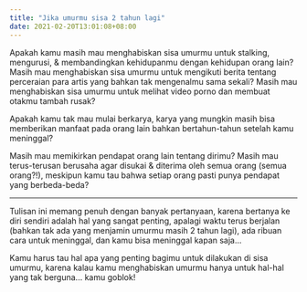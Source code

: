 ```yaml
---
title: "Jika umurmu sisa 2 tahun lagi"
date: 2021-02-20T13:01:08+08:00
---
```


Apakah kamu masih mau menghabiskan sisa umurmu untuk stalking, mengurusi, & membandingkan kehidupanmu dengan kehidupan orang lain? Masih mau menghabiskan sisa umurmu untuk mengikuti berita tentang perceraian para artis yang bahkan tak mengenalmu sama sekali? Masih mau menghabiskan sisa umurmu untuk melihat video porno dan membuat otakmu tambah rusak?

Apakah kamu tak mau mulai berkarya, karya yang mungkin masih bisa memberikan manfaat pada orang lain bahkan bertahun-tahun setelah kamu meninggal?

Masih mau memikirkan pendapat orang lain tentang dirimu? Masih mau terus-terusan berusaha agar disukai & diterima oleh semua orang (semua orang?!), meskipun kamu tau bahwa setiap orang pasti punya pendapat yang berbeda-beda?

---

Tulisan ini memang penuh dengan banyak pertanyaan, karena bertanya ke diri sendiri adalah hal yang sangat penting, apalagi waktu terus berjalan (bahkan tak ada yang menjamin umurmu masih 2 tahun lagi), ada ribuan cara untuk meninggal, dan kamu bisa meninggal kapan saja...

Kamu harus tau hal apa yang penting bagimu untuk dilakukan di sisa umurmu, karena kalau kamu menghabiskan umurmu hanya untuk hal-hal yang tak berguna... kamu goblok!
